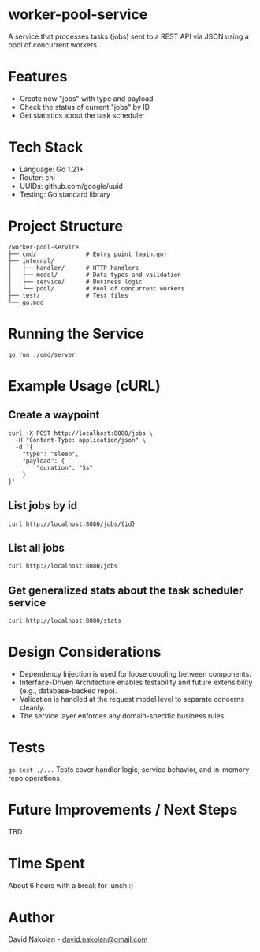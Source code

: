 # worker-pool-service
A service that processes tasks (jobs) sent to a REST API via JSON using a pool of concurrent workers

# Features
* Create new "jobs" with type and payload
* Check the status of current "jobs" by ID
* Get statistics about the task scheduler

# Tech Stack
* Language: Go 1.21+
* Router: chi
* UUIDs: github.com/google/uuid
* Testing: Go standard library

# Project Structure
```
/worker-pool-service
├── cmd/              # Entry point (main.go)
├── internal/
│   ├── handler/      # HTTP handlers
│   ├── model/        # Data types and validation
│   ├── service/      # Business logic
│   └── pool/         # Pool of concurrent workers
├── test/             # Test files
└── go.mod
```

# Running the Service
```go run ./cmd/server```

# Example Usage (cURL)
## Create a waypoint
```
curl -X POST http://localhost:8080/jobs \
  -H "Content-Type: application/json" \
  -d '{
    "type": "sleep",
    "payload": {
        "duration": "5s"
    }
}'
```

## List jobs by id
```curl http://localhost:8080/jobs/{id}```

## List all jobs
```curl http://localhost:8080/jobs```

## Get generalized stats about the task scheduler service
```curl http://localhost:8080/stats```

# Design Considerations
* Dependency Injection is used for loose coupling between components.
* Interface-Driven Architecture enables testability and future extensibility (e.g., database-backed repo).
* Validation is handled at the request model level to separate concerns cleanly.
* The service layer enforces any domain-specific business rules.

# Tests
`go test ./...`
Tests cover handler logic, service behavior, and in-memory repo operations.

# Future Improvements / Next Steps
TBD

# Time Spent
About 6 hours with a break for lunch :)

# Author
David Nakolan - david.nakolan@gmail.com
